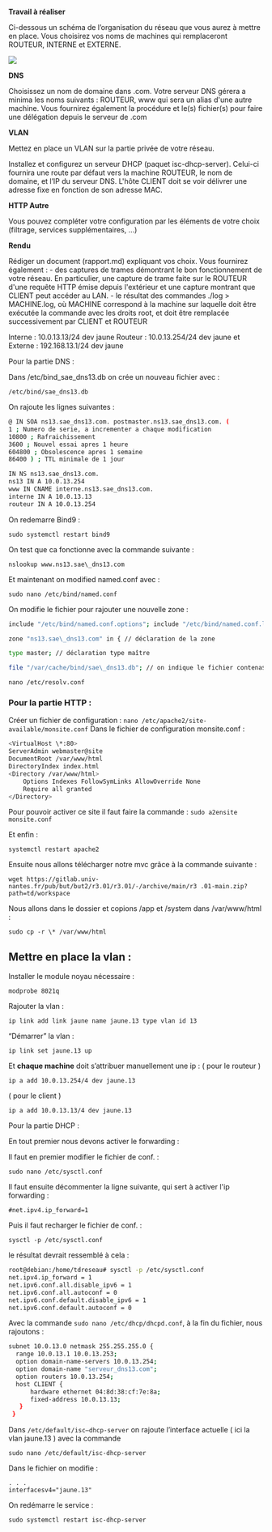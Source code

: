 **Travail à réaliser**

Ci-dessous un schéma de l’organisation du réseau que vous aurez à mettre en place. Vous choisirez vos noms de machines qui remplaceront ROUTEUR, INTERNE et EXTERNE.

![](Aspose.Words.3043882c-0868-4b50-a159-dc74a3c85fbb.001.png)

**DNS**

Choisissez un nom de domaine dans .com. Votre serveur DNS gérera a minima les noms suivants : ROUTEUR, www qui sera un alias d'une autre machine. Vous fournirez également la procédure et le(s) fichier(s) pour faire une délégation depuis le serveur de .com

**VLAN**

Mettez en place un VLAN sur la partie privée de votre réseau.

Installez et configurez un serveur DHCP (paquet isc-dhcp-server). Celui-ci fournira une route par défaut vers la machine ROUTEUR, le nom de domaine, et l’IP du serveur DNS. L'hôte CLIENT doit se voir délivrer une adresse fixe en fonction de son adresse MAC.

**HTTP Autre**

Vous pouvez compléter votre configuration par les éléments de votre choix (filtrage, services supplémentaires, ...)

**Rendu**

Rédiger un document (rapport.md) expliquant vos choix. Vous fournirez également : - des captures de trames démontrant le bon fonctionnement de votre réseau. En particulier, une capture de trame faite sur le ROUTEUR d'une requête HTTP émise depuis l'extérieur et une capture montrant que CLIENT peut accéder au LAN. - le résultat des commandes ./log > MACHINE.log, où MACHINE correspond à la machine sur laquelle doit être exécutée la commande avec les droits root, et doit être remplacée successivement par CLIENT et ROUTEUR

Interne : 10.0.13.13/24 dev jaune
Routeur : 10.0.13.254/24 dev jaune et 
Externe : 192.168.13.1/24 dev jaune

Pour la partie DNS :

Dans /etc/bind\_sae\_dns13.db on crée un nouveau fichier avec :
```
/etc/bind/sae_dns13.db
```
On rajoute les lignes suivantes :
```bash
@ IN SOA ns13.sae_dns13.com. postmaster.ns13.sae_dns13.com. (
1 ; Numero de serie, a incrementer a chaque modification
10800 ; Rafraichissement
3600 ; Nouvel essai apres 1 heure
604800 ; Obsolescence apres 1 semaine
86400 ) ; TTL minimale de 1 jour

IN NS ns13.sae_dns13.com.
ns13 IN A 10.0.13.254
www IN CNAME interne.ns13.sae_dns13.com.
interne IN A 10.0.13.13
routeur IN A 10.0.13.254
```

On redemarre Bind9 :
```
sudo systemctl restart bind9
```
On test que ca fonctionne avec la commande suivante :
```
nslookup www.ns13.sae\_dns13.com
```
Et maintenant on modified named.conf avec :
```
sudo nano /etc/bind/named.conf
```
On modifie le fichier pour rajouter une nouvelle zone :
```bash
include "/etc/bind/named.conf.options"; include "/etc/bind/named.conf.local"; include "/etc/bind/named.conf.default-zones";

zone "ns13.sae\_dns13.com" in { // déclaration de la zone

type master; // déclaration type maître

file "/var/cache/bind/sae\_dns13.db"; // on indique le fichier contena$ };
```
```
nano /etc/resolv.conf
```

### Pour la partie HTTP :

Créer un fichier de configuration : ``` nano /etc/apache2/site-available/monsite.conf ```
Dans le fichier de configuration monsite.conf :
```bash
<VirtualHost \*:80>
ServerAdmin webmaster@site
DocumentRoot /var/www/html
DirectoryIndex index.html
<Directory /var/www/html>
    Options Indexes FollowSymLinks AllowOverride None
    Require all granted
</Directory>
```

Pour pouvoir activer ce site il faut faire la commande :
```sudo a2ensite monsite.conf```

Et enfin :
```
systemctl restart apache2
```
Ensuite nous allons télécharger notre mvc grâce à la commande suivante :
```
wget https://gitlab.univ-nantes.fr/pub/but/but2/r3.01/r3.01/-/archive/main/r3 .01-main.zip?path=td/workspace
```
Nous allons dans le dossier et copions /app et /system dans /var/www/html :

```sudo cp -r \* /var/www/html```

## Mettre en place la vlan :

Installer le module noyau nécessaire :
```
modprobe 8021q
```
Rajouter la vlan :
```
ip link add link jaune name jaune.13 type vlan id 13
```
“Démarrer” la vlan :
```
ip link set jaune.13 up
```
Et **chaque machine** doit s’attribuer manuellement une ip :
( pour le routeur )
```
ip a add 10.0.13.254/4 dev jaune.13
```
( pour le client )
```
ip a add 10.0.13.13/4 dev jaune.13
```
Pour la partie DHCP :

En tout premier nous devons activer le forwarding : 

Il faut en premier modifier le fichier de conf. :
```
sudo nano /etc/sysctl.conf
```

Il faut ensuite décommenter la ligne suivante, qui sert à activer l'ip forwarding :
```
#net.ipv4.ip_forward=1
```


Puis il faut recharger le fichier de conf. :
```
sysctl -p /etc/sysctl.conf
```

le résultat devrait ressemblé à cela :
```bash 
root@debian:/home/tdreseau# sysctl -p /etc/sysctl.conf
net.ipv4.ip_forward = 1
net.ipv6.conf.all.disable_ipv6 = 1
net.ipv6.conf.all.autoconf = 0
net.ipv6.conf.default.disable_ipv6 = 1
net.ipv6.conf.default.autoconf = 0
```

Avec la commande ```sudo nano /etc/dhcp/dhcpd.conf```, à la fin du fichier, nous rajoutons :
```bash
subnet 10.0.13.0 netmask 255.255.255.0 {
  range 10.0.13.1 10.0.13.253;
  option domain-name-servers 10.0.13.254;
  option domain-name "serveur_dns13.com";
  option routers 10.0.13.254;
  host CLIENT {
      hardware ethernet 04:8d:38:cf:7e:8a;
      fixed-address 10.0.13.13;
   }
 }
```
Dans ```/etc/default/isc–dhcp-server``` on rajoute l’interface actuelle ( ici la vlan jaune.13 ) avec la commande
```
sudo nano /etc/default/isc-dhcp-server
```
Dans le fichier on modifie :
```
. . .
interfacesv4="jaune.13"
```

On redémarre le service :
```
sudo systemctl restart isc-dhcp-server
```





